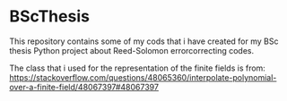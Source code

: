 # BScThesis
This repository contains some of my cods that i have created for my BSc thesis Python project about Reed-Solomon errorcorrecting codes.

The class that i used for the representation of the finite fields is from: https://stackoverflow.com/questions/48065360/interpolate-polynomial-over-a-finite-field/48067397#48067397
